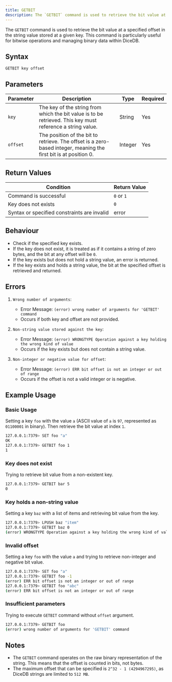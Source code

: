 ```yaml
---
title: GETBIT
description: The `GETBIT` command is used to retrieve the bit value at a specified offset in the string value stored at a given key. This command is particularly useful for bitwise operations and managing binary data within DiceDB.
---
```


The `GETBIT` command is used to retrieve the bit value at a specified offset in the string value stored at a given key. This command is particularly useful for bitwise operations and managing binary data within DiceDB.

## Syntax

```
GETBIT key offset
```

## Parameters

| Parameter | Description                                                               | Type    | Required |
|-----------|---------------------------------------------------------------------------|---------|----------|
| `key`     | The key of the string from which the bit value is to be retrieved. This key must reference a string value.                                            | String  | Yes      |
| `offset`   | The position of the bit to retrieve. The offset is a zero-based integer, meaning the first bit is at position 0. | Integer | Yes |

## Return Values

| Condition                                      | Return Value                                      |
|------------------------------------------------|---------------------------------------------------|
| Command is successful                           | `0` or `1`  |
| Key does not exists                             | `0`         |
| Syntax or specified constraints are invalid     | error       |

## Behaviour

- Check if the specified key exists.
- If the key does not exist, it is treated as if it contains a string of zero bytes, and the bit at any offset will be `0`.
- If the key exists but does not hold a string value, an error is returned.
- If the key exists and holds a string value, the bit at the specified offset is retrieved and returned.

## Errors

1. `Wrong number of arguments`:

    - Error Message: `(error) wrong number of arguments for 'GETBIT' command`
    - Occurs if both key and offset are not provided.

2. `Non-string value stored against the key`:

    - Error Message: `(error) WRONGTYPE Operation against a key holding the wrong kind of value`
    - Occurs if the key exists but does not contain a string value.

3. `Non-integer or negative value for offset`:

    - Error Message: `(error) ERR bit offset is not an integer or out of range`
    - Occurs if the offset is not a valid integer or is negative.

## Example Usage

### Basic Usage

Setting a key `foo` with the value `a` (ASCII value of `a` is `97`, represented as `01100001` in binary). Then retrieve the bit value at index `1`.

```bash
127.0.0.1:7379> SET foo "a"
OK
127.0.0.1:7379> GETBIT foo 1
1
```

### Key does not exist

Trying to retrieve bit value from a non-existent key.

```bash
127.0.0.1:7379> GETBIT bar 5
0
```

### Key holds a non-string value

Setting a key `baz` with a list of items and retrieving bit value from the key.

```bash
127.0.0.1:7379> LPUSH baz "item"
127.0.0.1:7379> GETBIT baz 0
(error) WRONGTYPE Operation against a key holding the wrong kind of value
```

### Invalid offset

Setting a key `foo` with the value `a` and trying to retrieve non-integer and negative bit value.

```bash
127.0.0.1:7379> SET foo "a"
127.0.0.1:7379> GETBIT foo -1
(error) ERR bit offset is not an integer or out of range
127.0.0.1:7379> GETBIT foo "abc"
(error) ERR bit offset is not an integer or out of range
```

### Insufficient parameters

Trying to execute `GETBIT` command without `offset` argument.

```bash
127.0.0.1:7379> GETBIT foo
(error) wrong number of arguments for 'GETBIT' command
```

## Notes

- The `GETBIT` command operates on the raw binary representation of the string. This means that the offset is counted in bits, not bytes.
- The maximum offset that can be specified is `2^32 - 1 (4294967295)`, as DiceDB strings are limited to `512 MB`.
